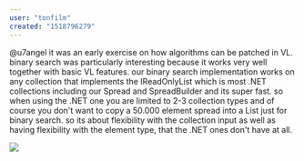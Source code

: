```yaml
---
user: "tonfilm"
created: "1518796279"
---
```


@u7angel it was an early exercise on how algorithms can be patched in VL. binary search was particularly interesting because it works very well together with basic VL features. our binary search implementation works on any collection that implements the IReadOnlyList which is most .NET collections including our Spread and SpreadBuilder and its super fast. so when using the .NET one you are limited to 2-3 collection types and of course you don't want to copy a 50.000 element spread into a List just for binary search. so its about flexibility with the collection input as well as having flexibility with the element type, that the .NET ones don't have at all.

![](08_0.PNG) 




